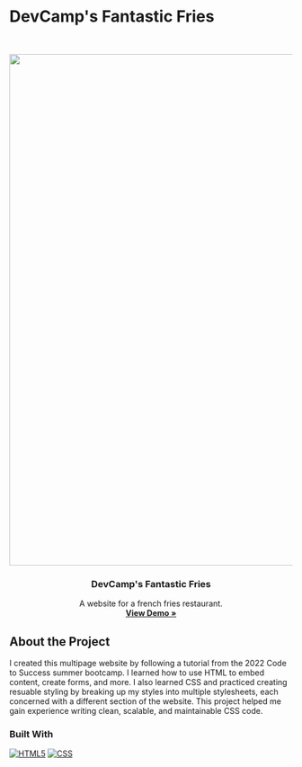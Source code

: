 # DevCamp's Fantastic Fries

<br />
<p align="center">
  <a href="https://sososammy.github.io/dev-fries">
    <img width="1902" height="910" alt="image" src="https://github.com/user-attachments/assets/0e7773fe-619f-4ffd-a451-785e55037870" />
  </a>

  <h3 align="center">DevCamp's Fantastic Fries</h3>

  <p align="center">
    A website for a french fries restaurant.
    <br />
    <a href="https://sososammy.github.io/dev-fries"><strong>View Demo »</strong></a>
  </p>
</p>

## About the Project
I created this multipage website by following a tutorial from the 2022 Code to Success summer bootcamp. I learned how to use HTML to embed content, create forms, and more. I also learned CSS and practiced creating resuable styling by breaking up my styles into multiple stylesheets, each concerned with a different section of the website. This project helped me gain experience writing clean, scalable, and maintainable CSS code.

### Built With

[![HTML5][HTML5-shield]][HTML5-url]
[![CSS][CSS-shield]][CSS-url]

[HTML5-shield]: https://img.shields.io/badge/HTML5-E34F26?style=for-the-badge&logo=html5&logoColor=white
[HTML5-url]: https://developer.mozilla.org/en-US/docs/Web/HTML
[CSS-shield]: https://img.shields.io/badge/CSS-663399?style=for-the-badge&logo=css&logoColor=white
[CSS-url]: https://developer.mozilla.org/en-US/docs/Web/CSS
